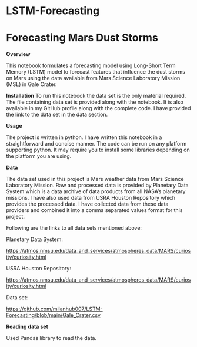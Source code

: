 # LSTM-Forecasting
# Forecasting Mars Dust Storms

**Overview**

This notebook formulates a forecasting model using Long-Short Term Memory (LSTM) model to forecast features that influence the dust storms on Mars using the data available from Mars Science Laboratory Mission (MSL) in Gale Crater.

**Installation**
To run this notebook the data set is the only material required. The file containing data set is provided along with the notebook. It is also available in my GitHub profile along with the complete code. I have provided the link to the data set in the data section.

**Usage**

The project is written in python. I have written this notebook in a straightforward and concise manner. The code can be run on any platform supporting python. It may require you to install some libraries depending on the platform you are using.

**Data**

The data set used in this project is Mars weather data from Mars Science Laboratory Mission. Raw and processed data is provided by Planetary Data System which is a data archive of data products from all NASA’s planetary missions. I have also used data from USRA Houston Repository which provides the processed data. I have collected data from these data providers and combined it into a comma separated values format for this project.

Following are the links to all data sets mentioned above:

Planetary Data System:

https://atmos.nmsu.edu/data_and_services/atmospheres_data/MARS/curiosity/curiosity.html

USRA Houston Repository:

https://atmos.nmsu.edu/data_and_services/atmospheres_data/MARS/curiosity/curiosity.html

Data set:

https://github.com/milanhub007/LSTM-Forecasting/blob/main/Gale_Crater.csv

**Reading data set**

Used Pandas library to read the data.


